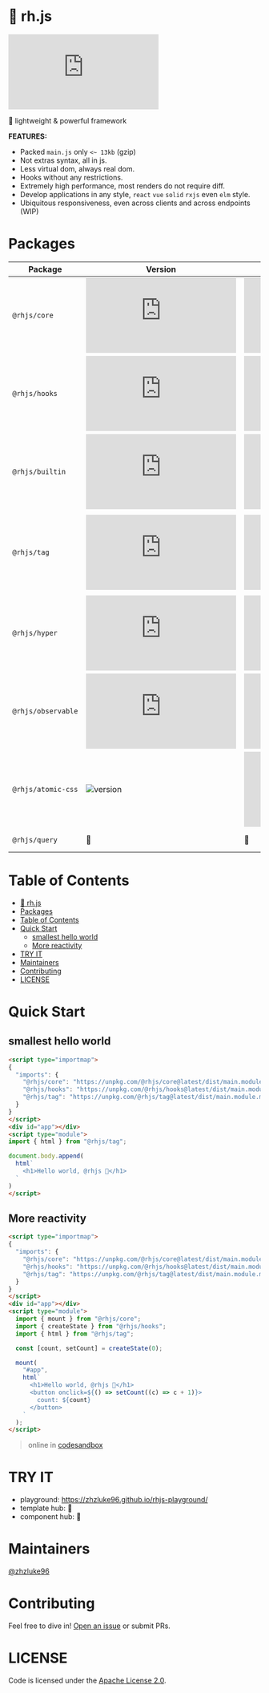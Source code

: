 # 🧩 rh.js

[![language](https://img.shields.io/github/languages/top/zhzluke96/rh.js)](https://github.com/zhzLuke96/rh.js)

🧩 lightweight & powerful framework

**FEATURES:**

- Packed `main.js` only `<~ 13kb` (gzip)
- Not extras syntax, all in js. 
- Less virtual dom, always real dom.
- Hooks without any restrictions.
- Extremely high performance, most renders do not require diff.
- Develop applications in any style, `react` `vue` `solid` `rxjs` even `elm` style.
- Ubiquitous responsiveness, even across clients and across endpoints (WIP)

# Packages
| Package | Version | Size | Description |
|---------|---------|------|-------------|
| `@rhjs/core`    | ![version](https://img.shields.io/github/package-json/v/zhzluke96/rh.js?filename=packages/core/package.json&color=blue) | ![size](https://img.badgesize.io/https:/unpkg.com/@rhjs/core@latest/dist/main.module.mjs?label=gzip/size&compression=gzip&style=plastic) | core code. |
| `@rhjs/hooks`     | ![version](https://img.shields.io/github/package-json/v/zhzluke96/rh.js?filename=packages/hooks/package.json&color=blue) | ![size](https://img.badgesize.io/https:/unpkg.com/@rhjs/hooks@latest/dist/main.module.mjs?label=gzip/size&compression=gzip&style=plastic) | hooks, such as `createEffect` `createState` ... |
| `@rhjs/builtin` | ![version](https://img.shields.io/github/package-json/v/zhzluke96/rh.js?filename=packages/builtin/package.json&color=blue) | ![size](https://img.badgesize.io/https:/unpkg.com/@rhjs/builtin@latest/dist/main.module.mjs?label=gzip/size&compression=gzip&style=plastic) | builtin function, such like `For` / `lazy` / `Portal`. |
| `@rhjs/tag`     | ![version](https://img.shields.io/github/package-json/v/zhzluke96/rh.js?filename=packages/tag/package.json&color=blue) | ![size](https://img.badgesize.io/https:/unpkg.com/@rhjs/tag@latest/dist/main.module.mjs?label=gzip/size&compression=gzip&style=plastic) | Some convenient-to-use template string tools, such like `html` / `raw` / `text`. |
| `@rhjs/hyper`     | ![version](https://img.shields.io/github/package-json/v/zhzluke96/rh.js?filename=packages/hyper/package.json&color=blue) | ![size](https://img.badgesize.io/https:/unpkg.com/@rhjs/hyper@latest/dist/main.module.mjs?label=gzip/size&compression=gzip&style=plastic) | Building components functionally. |
| `@rhjs/observable`     | ![version](https://img.shields.io/github/package-json/v/zhzluke96/rh.js?filename=packages/observable/package.json&color=blue) | ![size](https://img.badgesize.io/https:/unpkg.com/@rhjs/observable@latest/dist/main.module.mjs?label=gzip/size&compression=gzip&style=plastic) | Minimalist rxjs-like. |
| `@rhjs/atomic-css`     | ![version](https://img.shields.io/github/package-json/v/zhzluke96/rh-atomic-css?color=blue) | ![size](https://img.badgesize.io/https:/unpkg.com/@rhjs/atomic-css@latest/dist/main.module.mjs?label=gzip/size&compression=gzip&style=plastic) | tailwindcss runtime. |
| `@rhjs/query`     | 🚧 | 🚧 | Porting react-query. |

# Table of Contents

- [🧩 rh.js](#-rhjs)
- [Packages](#packages)
- [Table of Contents](#table-of-contents)
- [Quick Start](#quick-start)
  - [smallest hello world](#smallest-hello-world)
  - [More reactivity](#more-reactivity)
- [TRY IT](#try-it)
- [Maintainers](#maintainers)
- [Contributing](#contributing)
- [LICENSE](#license)

<a name="quick-start"></a>

# Quick Start
## smallest hello world
```html
<script type="importmap">
{
  "imports": {
    "@rhjs/core": "https://unpkg.com/@rhjs/core@latest/dist/main.module.mjs",
    "@rhjs/hooks": "https://unpkg.com/@rhjs/hooks@latest/dist/main.module.mjs",
    "@rhjs/tag": "https://unpkg.com/@rhjs/tag@latest/dist/main.module.mjs"
  }
}
</script>
<div id="app"></div>
<script type="module">
import { html } from "@rhjs/tag";

document.body.append(
  html`
    <h1>Hello world, @rhjs 🎉</h1>
  `
)
</script>
```

## More reactivity
```html
<script type="importmap">
{
  "imports": {
    "@rhjs/core": "https://unpkg.com/@rhjs/core@latest/dist/main.module.mjs",
    "@rhjs/hooks": "https://unpkg.com/@rhjs/hooks@latest/dist/main.module.mjs",
    "@rhjs/tag": "https://unpkg.com/@rhjs/tag@latest/dist/main.module.mjs"
  }
}
</script>
<div id="app"></div>
<script type="module">
  import { mount } from "@rhjs/core";
  import { createState } from "@rhjs/hooks";
  import { html } from "@rhjs/tag";

  const [count, setCount] = createState(0);

  mount(
    "#app",
    html`
      <h1>Hello world, @rhjs 🎉</h1>
      <button onclick=${() => setCount((c) => c + 1)}>
        count: ${count}
      </button>
    `
  );
</script>
```

> online in [codesandbox](https://codesandbox.io/s/vibrant-microservice-rw3kv4?file=/src/index.js)

# TRY IT
- playground: https://zhzluke96.github.io/rhjs-playground/
- template hub: 🚧
- component hub: 🚧

# Maintainers

[@zhzluke96](https://github.com/zhzLuke96)

# Contributing

Feel free to dive in! [Open an issue](https://github.com/zhzLuke96/rh.js/issues/new) or submit PRs.


# LICENSE

Code is licensed under the [Apache License 2.0](./LICENSE).
